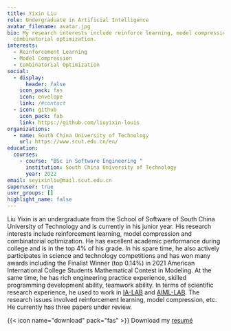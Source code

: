 ```yaml
---
title: Yixin Liu
role: Undergraduate in Artificial Intelligence
avatar_filename: avatar.jpg
bio: My research interests include reinforce learning, model compression and
  combinatorial optimization.
interests:
  - Reinforcement Learning
  - Model Compression
  - Combinatorial Optimization
social:
  - display:
      header: false
    icon_pack: fas
    icon: envelope
    link: /#contact
  - icon: github
    icon_pack: fab
    link: https://github.com/liuyixin-louis
organizations:
  - name: South China University of Technology
    url: https://www.scut.edu.cn/en/
education:
  courses:
    - course: "BSc in Software Engineering "
      institution: South China University of Technology
      year: 2022
email: seyixinliu@mail.scut.edu.cn
superuser: true
user_groups: []
highlight_name: false
---
```

Liu Yixin is an undergraduate from the School of Software of South China University of Technology and is currently in his junior year. His research interests include reinforcement learning, model compression and combinatorial optimization. He has excellent academic performance during college and is in the top 4% of his grade. In his spare time, he also actively participates in science and technology competitions and has won many awards including the Finalist Winner (top 0.14%) in 2021 American International College Students Mathematical Contest in Modeling. At the same time, he has rich engineering practice experience, skilled programming development ability, teamwork ability.  In terms of scientific research experience, he used to work in [IA-LAB](http://www2.scut.edu.cn/huanghan/) and [AIML-LAB](https://www2.scut.edu.cn/sse/2018/0615/c16788a270752/page.htm). The research issues involved reinforcement learning, model compression, etc. He currently has three papers under review.

{{< icon name="download" pack="fas" >}} Download my [resumé](http://lyx6178.cn:8080/download/cv.pdf)